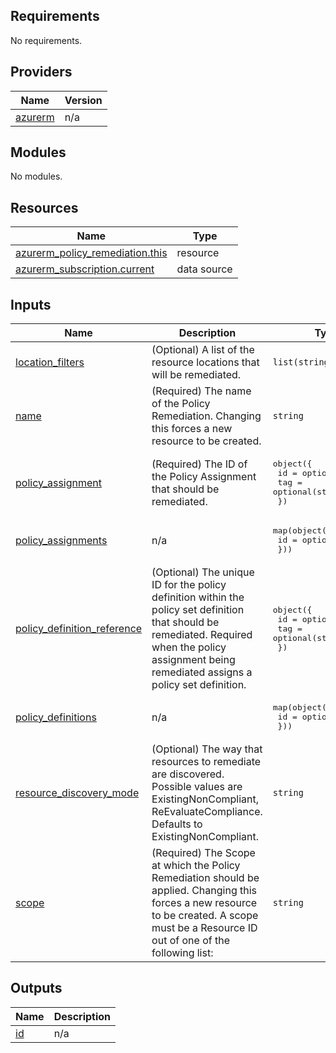 <!-- BEGIN_TF_DOCS -->
## Requirements

No requirements.

## Providers

| Name | Version |
|------|---------|
| <a name="provider_azurerm"></a> [azurerm](#provider\_azurerm) | n/a |

## Modules

No modules.

## Resources

| Name | Type |
|------|------|
| [azurerm_policy_remediation.this](https://registry.terraform.io/providers/hashicorp/azurerm/latest/docs/resources/policy_remediation) | resource |
| [azurerm_subscription.current](https://registry.terraform.io/providers/hashicorp/azurerm/latest/docs/data-sources/subscription) | data source |

## Inputs

| Name | Description | Type | Default | Required |
|------|-------------|------|---------|:--------:|
| <a name="input_location_filters"></a> [location\_filters](#input\_location\_filters) | (Optional) A list of the resource locations that will be remediated. | `list(string)` | `null` | no |
| <a name="input_name"></a> [name](#input\_name) | (Required) The name of the Policy Remediation. Changing this forces a new resource to be created. | `string` | n/a | yes |
| <a name="input_policy_assignment"></a> [policy\_assignment](#input\_policy\_assignment) | (Required) The ID of the Policy Assignment that should be remediated. | <pre>object({<br>    id  = optional(string)<br>    tag = optional(string)<br>  })</pre> | n/a | yes |
| <a name="input_policy_assignments"></a> [policy\_assignments](#input\_policy\_assignments) | n/a | <pre>map(object({<br>    id = optional(string)<br>  }))</pre> | n/a | yes |
| <a name="input_policy_definition_reference"></a> [policy\_definition\_reference](#input\_policy\_definition\_reference) | (Optional) The unique ID for the policy definition within the policy set definition that should be remediated. Required when the policy assignment being remediated assigns a policy set definition. | <pre>object({<br>    id  = optional(string)<br>    tag = optional(string)<br>  })</pre> | n/a | yes |
| <a name="input_policy_definitions"></a> [policy\_definitions](#input\_policy\_definitions) | n/a | <pre>map(object({<br>    id = optional(string)<br>  }))</pre> | n/a | yes |
| <a name="input_resource_discovery_mode"></a> [resource\_discovery\_mode](#input\_resource\_discovery\_mode) | (Optional) The way that resources to remediate are discovered. Possible values are ExistingNonCompliant, ReEvaluateCompliance. Defaults to ExistingNonCompliant. | `string` | `"ExistingCompliant"` | no |
| <a name="input_scope"></a> [scope](#input\_scope) | (Required) The Scope at which the Policy Remediation should be applied. Changing this forces a new resource to be created. A scope must be a Resource ID out of one of the following list: | `string` | n/a | yes |

## Outputs

| Name | Description |
|------|-------------|
| <a name="output_id"></a> [id](#output\_id) | n/a |
<!-- END_TF_DOCS -->
